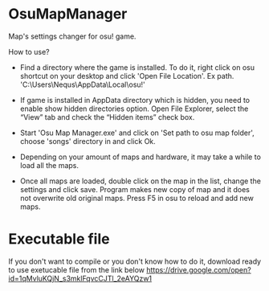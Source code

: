 # OsuMapManager
Map's settings changer for osu! game.

How to use?
- Find a directory where the game is installed. To do it, right click on osu shortcut on your desktop and click 'Open File Location'. Ex path. 'C:\Users\Nequs\AppData\Local\osu!'

- If game is installed in AppData directory which is hidden, you need to enable show hidden directories option. Open File Explorer, select the “View” tab and check the “Hidden items” check box.

- Start 'Osu Map Manager.exe' and click on 'Set path to osu map folder', choose 'songs' directory in and click Ok.

- Depending on your amount of maps and hardware, it may take a while to load all the maps.

- Once all maps are loaded, double click on the map in the list, change the settings and click save. Program makes new copy of map and it does not overwrite old original maps. Press F5 in osu to reload and add new maps.

# Executable file
If you don't want to compile or you don't know how to do it, download ready to use exetucable file from the link below
https://drive.google.com/open?id=1qMvluKQjN_s3mklFqvcCJTl_2eAYQzw1
